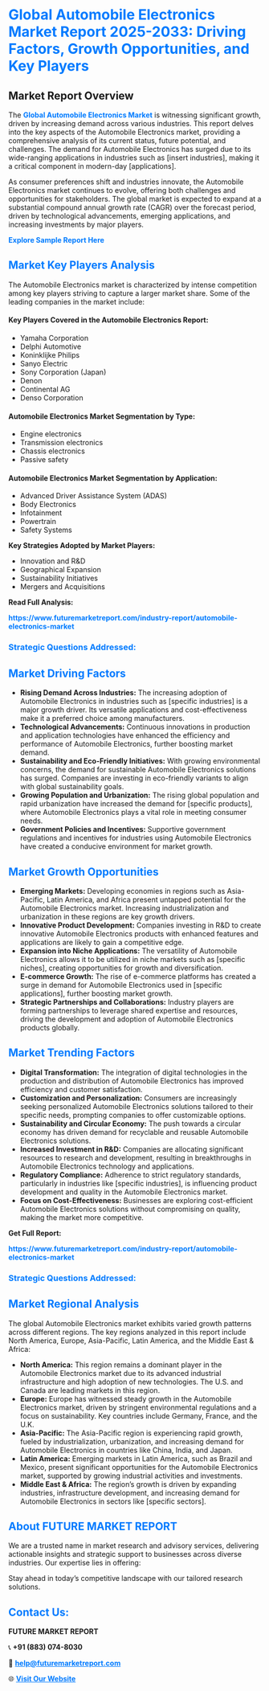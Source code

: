 <h1 style="color: #007BFF;">Global Automobile Electronics Market Report 2025-2033: Driving Factors, Growth Opportunities, and Key Players</h1>

<section id="overview">
<h2>Market Report Overview</h2>
<p>The <a href="https://www.futuremarketreport.com/industry-report/automobile-electronics-market" style="color: #007BFF; text-decoration: none;"><strong>Global Automobile Electronics Market</strong></a> is witnessing significant growth, driven by increasing demand across various industries. This report delves into the key aspects of the Automobile Electronics market, providing a comprehensive analysis of its current status, future potential, and challenges. The demand for Automobile Electronics has surged due to its wide-ranging applications in industries such as [insert industries], making it a critical component in modern-day [applications].</p>
<p>As consumer preferences shift and industries innovate, the Automobile Electronics market continues to evolve, offering both challenges and opportunities for stakeholders. The global market is expected to expand at a substantial compound annual growth rate (CAGR) over the forecast period, driven by technological advancements, emerging applications, and increasing investments by major players.</p>
</section>

<section id="overview">
<p><a href="https://www.futuremarketreport.com/request-sample/reportId=42389" style="color: #007BFF; text-decoration: none;"><strong>Explore Sample Report Here</strong></a></p>
</section>

<section id="key-players">
<h2 style="color: #007BFF;">Market Key Players Analysis</h2>
<p>The Automobile Electronics market is characterized by intense competition among key players striving to capture a larger market share. Some of the leading companies in the market include:</p>
<h4>Key Players Covered in the Automobile Electronics Report:</h4>
<ul><li>Yamaha Corporation</li><li>Delphi Automotive</li><li>Koninklijke Philips</li><li>Sanyo Electric</li><li>Sony Corporation (Japan)</li><li>Denon</li><li>Continental AG</li><li>Denso Corporation</li></ul>
<h4>Automobile Electronics Market Segmentation by Type:</h4>
<ul><li>Engine electronics</li><li>Transmission electronics</li><li>Chassis electronics</li><li>Passive safety</li></ul>

<h4>Automobile Electronics Market Segmentation by Application:</h4>
<ul><li>Advanced Driver Assistance System (ADAS)</li><li>Body Electronics</li><li>Infotainment</li><li>Powertrain</li><li>Safety Systems</li></ul>
<p><strong>Key Strategies Adopted by Market Players:</strong></p>
<ul>
<li>Innovation and R&D</li>
<li>Geographical Expansion</li>
<li>Sustainability Initiatives</li>
<li>Mergers and Acquisitions</li>
</ul>
</section>

<section>
<p><strong>Read Full Analysis: </strong></p><a href="https://www.futuremarketreport.com/industry-report/automobile-electronics-market" style="color: #007BFF; text-decoration: none;"><strong>https://www.futuremarketreport.com/industry-report/automobile-electronics-market</strong></a>
<h3 style="color: #007BFF;">Strategic Questions Addressed:</h3>
</section>

<section id="driving-factors">
<h2 style="color: #007BFF;">Market Driving Factors</h2>
<ul>
<li><strong>Rising Demand Across Industries:</strong> The increasing adoption of Automobile Electronics in industries such as [specific industries] is a major growth driver. Its versatile applications and cost-effectiveness make it a preferred choice among manufacturers.</li>
<li><strong>Technological Advancements:</strong> Continuous innovations in production and application technologies have enhanced the efficiency and performance of Automobile Electronics, further boosting market demand.</li>
<li><strong>Sustainability and Eco-Friendly Initiatives:</strong> With growing environmental concerns, the demand for sustainable Automobile Electronics solutions has surged. Companies are investing in eco-friendly variants to align with global sustainability goals.</li>
<li><strong>Growing Population and Urbanization:</strong> The rising global population and rapid urbanization have increased the demand for [specific products], where Automobile Electronics plays a vital role in meeting consumer needs.</li>
<li><strong>Government Policies and Incentives:</strong> Supportive government regulations and incentives for industries using Automobile Electronics have created a conducive environment for market growth.</li>
</ul>
</section>

<section id="growth-opportunities">
<h2 style="color: #007BFF;">Market Growth Opportunities</h2>
<ul>
<li><strong>Emerging Markets:</strong> Developing economies in regions such as Asia-Pacific, Latin America, and Africa present untapped potential for the Automobile Electronics market. Increasing industrialization and urbanization in these regions are key growth drivers.</li>
<li><strong>Innovative Product Development:</strong> Companies investing in R&D to create innovative Automobile Electronics products with enhanced features and applications are likely to gain a competitive edge.</li>
<li><strong>Expansion into Niche Applications:</strong> The versatility of Automobile Electronics allows it to be utilized in niche markets such as [specific niches], creating opportunities for growth and diversification.</li>
<li><strong>E-commerce Growth:</strong> The rise of e-commerce platforms has created a surge in demand for Automobile Electronics used in [specific applications], further boosting market growth.</li>
<li><strong>Strategic Partnerships and Collaborations:</strong> Industry players are forming partnerships to leverage shared expertise and resources, driving the development and adoption of Automobile Electronics products globally.</li>
</ul>
</section>

<section id="trending-factors">
<h2 style="color: #007BFF;">Market Trending Factors</h2>
<ul>
<li><strong>Digital Transformation:</strong> The integration of digital technologies in the production and distribution of Automobile Electronics has improved efficiency and customer satisfaction.</li>
<li><strong>Customization and Personalization:</strong> Consumers are increasingly seeking personalized Automobile Electronics solutions tailored to their specific needs, prompting companies to offer customizable options.</li>
<li><strong>Sustainability and Circular Economy:</strong> The push towards a circular economy has driven demand for recyclable and reusable Automobile Electronics solutions.</li>
<li><strong>Increased Investment in R&D:</strong> Companies are allocating significant resources to research and development, resulting in breakthroughs in Automobile Electronics technology and applications.</li>
<li><strong>Regulatory Compliance:</strong> Adherence to strict regulatory standards, particularly in industries like [specific industries], is influencing product development and quality in the Automobile Electronics market.</li>
<li><strong>Focus on Cost-Effectiveness:</strong> Businesses are exploring cost-efficient Automobile Electronics solutions without compromising on quality, making the market more competitive.</li>
</ul>
</section>

<section>
<p><strong>Get Full Report: </strong></p><a href="https://www.futuremarketreport.com/industry-report/automobile-electronics-market" style="color: #007BFF; text-decoration: none;"><strong>https://www.futuremarketreport.com/industry-report/automobile-electronics-market</strong></a>
<h3 style="color: #007BFF;">Strategic Questions Addressed:</h3>
</section>


<section id="regional-analysis">
<h2 style="color: #007BFF;">Market Regional Analysis</h2>
<p>The global Automobile Electronics market exhibits varied growth patterns across different regions. The key regions analyzed in this report include North America, Europe, Asia-Pacific, Latin America, and the Middle East & Africa:</p>
<ul>
<li><strong>North America:</strong> This region remains a dominant player in the Automobile Electronics market due to its advanced industrial infrastructure and high adoption of new technologies. The U.S. and Canada are leading markets in this region.</li>
<li><strong>Europe:</strong> Europe has witnessed steady growth in the Automobile Electronics market, driven by stringent environmental regulations and a focus on sustainability. Key countries include Germany, France, and the U.K.</li>
<li><strong>Asia-Pacific:</strong> The Asia-Pacific region is experiencing rapid growth, fueled by industrialization, urbanization, and increasing demand for Automobile Electronics in countries like China, India, and Japan.</li>
<li><strong>Latin America:</strong> Emerging markets in Latin America, such as Brazil and Mexico, present significant opportunities for the Automobile Electronics market, supported by growing industrial activities and investments.</li>
<li><strong>Middle East & Africa:</strong> The region’s growth is driven by expanding industries, infrastructure development, and increasing demand for Automobile Electronics in sectors like [specific sectors].</li>
</ul>
</section>

<footer>
<h2 style="color: #007BFF;">About FUTURE MARKET REPORT</h2>
<p>We are a trusted name in market research and advisory services, delivering actionable insights and strategic support to businesses across diverse industries. Our expertise lies in offering:</p>

<p>Stay ahead in today’s competitive landscape with our tailored research solutions.</p>

<h2 style="color: #007BFF;">Contact Us:</h2>
<p><strong>FUTURE MARKET REPORT</strong></p>
<p>📞 <strong>+91 (883) 074-8030</strong></p>
<p>📧 <strong><a href="mailto:help@futuremarketreport.com" style="color: #007BFF;">help@futuremarketreport.com</a></strong></p>
<p>🌐 <strong><a href="https://www.futuremarketreport.com/" style="color: #007BFF;">Visit Our Website</a></strong></p>
</footer>